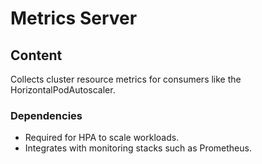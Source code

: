 # Metrics Server

## Content

Collects cluster resource metrics for consumers like the HorizontalPodAutoscaler.

### Dependencies

- Required for HPA to scale workloads.
- Integrates with monitoring stacks such as Prometheus.

